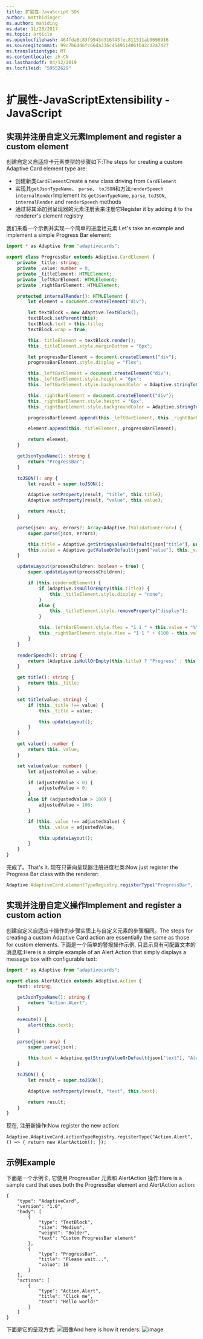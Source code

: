 ```yaml
---
title: 扩展性-JavaScript SDK
author: matthidinger
ms.author: mahiding
ms.date: 11/28/2017
ms.topic: article
ms.openlocfilehash: 464fda8c83f9943d316f43fec811511ab9696916
ms.sourcegitcommit: 99c7b64d6fc66da336c454951406fb42cd2a7427
ms.translationtype: MT
ms.contentlocale: zh-CN
ms.lasthandoff: 04/12/2019
ms.locfileid: "59552629"
---
```

# <a name="extensibility---javascript"></a><span data-ttu-id="50e05-102">扩展性-JavaScript</span><span class="sxs-lookup"><span data-stu-id="50e05-102">Extensibility - JavaScript</span></span>

## <a name="implement-and-register-a-custom-element"></a><span data-ttu-id="50e05-103">实现并注册自定义元素</span><span class="sxs-lookup"><span data-stu-id="50e05-103">Implement and register a custom element</span></span>

<span data-ttu-id="50e05-104">创建自定义自适应卡元素类型的步骤如下:</span><span class="sxs-lookup"><span data-stu-id="50e05-104">The steps for creating a custom Adaptive Card element type are:</span></span>
- <span data-ttu-id="50e05-105">创建新类`CardElement`</span><span class="sxs-lookup"><span data-stu-id="50e05-105">Create a new class driving from `CardElement`</span></span>
- <span data-ttu-id="50e05-106">实现其`getJsonTypeName`、 `parse`、 `toJSON`和方法`renderSpeech` `internalRender`</span><span class="sxs-lookup"><span data-stu-id="50e05-106">Implement its `getJsonTypeName`, `parse`, `toJSON`, `internalRender` and `renderSpeech` methods</span></span>
- <span data-ttu-id="50e05-107">通过将其添加到呈现器的元素注册表来注册它</span><span class="sxs-lookup"><span data-stu-id="50e05-107">Register it by adding it to the renderer's element registry</span></span>

<span data-ttu-id="50e05-108">我们来看一个示例并实现一个简单的进度栏元素:</span><span class="sxs-lookup"><span data-stu-id="50e05-108">Let's take an example and implement a simple Progress Bar element:</span></span>

```typescript
import * as Adaptive from "adaptivecards";

export class ProgressBar extends Adaptive.CardElement {
    private _title: string;
    private _value: number = 0;
    private _titleElement: HTMLElement;
    private _leftBarElement: HTMLElement;
    private _rightBarElement: HTMLElement;

    protected internalRender(): HTMLElement {
        let element = document.createElement("div");

        let textBlock = new Adaptive.TextBlock();
        textBlock.setParent(this);
        textBlock.text = this.title;
        textBlock.wrap = true;

        this._titleElement = textBlock.render();
        this._titleElement.style.marginBottom = "6px";

        let progressBarElement = document.createElement("div");
        progressBarElement.style.display = "flex";

        this._leftBarElement = document.createElement("div");
        this._leftBarElement.style.height = "6px";
        this._leftBarElement.style.backgroundColor = Adaptive.stringToCssColor(this.hostConfig.containerStyles.emphasis.foregroundColors.accent.default);

        this._rightBarElement = document.createElement("div");
        this._rightBarElement.style.height = "6px";
        this._rightBarElement.style.backgroundColor = Adaptive.stringToCssColor(this.hostConfig.containerStyles.emphasis.backgroundColor);

        progressBarElement.append(this._leftBarElement, this._rightBarElement);

        element.append(this._titleElement, progressBarElement);

        return element;
    }

    getJsonTypeName(): string {
        return "ProgressBar";
    }

    toJSON(): any {
        let result = super.toJSON();

        Adaptive.setProperty(result, "title", this.title);
        Adaptive.setProperty(result, "value", this.value);

        return result;
    }

    parse(json: any, errors?: Array<Adaptive.IValidationError>) {
        super.parse(json, errors);

        this.title = Adaptive.getStringValueOrDefault(json["title"], undefined);
        this.value = Adaptive.getValueOrDefault(json["value"], this._value);
    }

    updateLayout(processChildren: boolean = true) {
        super.updateLayout(processChildren);

        if (this.renderedElement) {
            if (Adaptive.isNullOrEmpty(this.title)) {
                this._titleElement.style.display = "none";
            }
            else {
                this._titleElement.style.removeProperty("display");
            }

            this._leftBarElement.style.flex = "1 1 " + this.value + "%";
            this._rightBarElement.style.flex = "1 1 " + (100 - this.value) + "%";
        }
    }

    renderSpeech(): string {
        return (Adaptive.isNullOrEmpty(this.title) ? "Progress" : this.title) + " " + Math.ceil(this.value) + "%";
    }

    get title(): string {
        return this._title;
    }

    set title(value: string) {
        if (this._title !== value) {
            this._title = value;

            this.updateLayout();
        }
    }

    get value(): number {
        return this._value;
    }

    set value(value: number) {
        let adjustedValue = value;

        if (adjustedValue < 0) {
            adjustedValue = 0;
        }
        else if (adjustedValue > 100) {
            adjustedValue = 100;
        }

        if (this._value !== adjustedValue) {
            this._value = adjustedValue;

            this.updateLayout();
        }
    }
}
```

<span data-ttu-id="50e05-109">完成了。</span><span class="sxs-lookup"><span data-stu-id="50e05-109">That's it.</span></span> <span data-ttu-id="50e05-110">现在只需向呈现器注册进度栏类:</span><span class="sxs-lookup"><span data-stu-id="50e05-110">Now just register the Progress Bar class with the renderer:</span></span>

```typescript
Adaptive.AdaptiveCard.elementTypeRegistry.registerType("ProgressBar", () => { return new ProgressBar(); });
```

## <a name="implement-and-register-a-custom-action"></a><span data-ttu-id="50e05-111">实现并注册自定义操作</span><span class="sxs-lookup"><span data-stu-id="50e05-111">Implement and register a custom action</span></span>

<span data-ttu-id="50e05-112">创建自定义自适应卡操作的步骤实质上与自定义元素的步骤相同。</span><span class="sxs-lookup"><span data-stu-id="50e05-112">The steps for creating a custom Adaptive Card action are essentially the same as those for custom elements.</span></span> <span data-ttu-id="50e05-113">下面是一个简单的警报操作示例, 只显示具有可配置文本的消息框:</span><span class="sxs-lookup"><span data-stu-id="50e05-113">Here is a simple example of an Alert Action that simply displays a message box with configurable text:</span></span>

```typescript
import * as Adaptive from "adaptivecards";

export class AlertAction extends Adaptive.Action {
    text: string;

    getJsonTypeName(): string {
        return "Action.ALert";
    }

    execute() {
        alert(this.text);
    }

    parse(json: any) {
        super.parse(json);

        this.text = Adaptive.getStringValueOrDefault(json["text"], "Alert!");
    }

    toJSON() {
        let result = super.toJSON();

        Adaptive.setProperty(result, "text", this.text);

        return result;
    }
}
```

<span data-ttu-id="50e05-114">现在, 注册新操作:</span><span class="sxs-lookup"><span data-stu-id="50e05-114">Now register the new action:</span></span>

```
Adaptive.AdaptiveCard.actionTypeRegistry.registerType("Action.Alert", () => { return new AlertAction(); });
```

## <a name="example"></a><span data-ttu-id="50e05-115">示例</span><span class="sxs-lookup"><span data-stu-id="50e05-115">Example</span></span>

<span data-ttu-id="50e05-116">下面是一个示例卡, 它使用 ProgressBar 元素和 AlertAction 操作:</span><span class="sxs-lookup"><span data-stu-id="50e05-116">Here is a sample card that uses both the ProgressBar element and AlertAction action:</span></span>
```
{
    "type": "AdaptiveCard",
    "version": "1.0",
    "body": [
        {
            "type": "TextBlock",
            "size": "Medium",
            "weight": "Bolder",
            "text": "Custom ProgressBar element"
        },
        {
            "type": "ProgressBar",
            "title": "Please wait...",
            "value": 10
        }
    ],
    "actions": [
        {
            "type": "Action.Alert",
            "title": "Click me",
            "text": "Hello world!"
        }
    ]
}
```

<span data-ttu-id="50e05-117">下面是它的呈现方式: ![图像](https://user-images.githubusercontent.com/1334689/52665466-8155e780-2ec0-11e9-841a-7d272ad1d103.png)</span><span class="sxs-lookup"><span data-stu-id="50e05-117">And here is how it renders: ![image](https://user-images.githubusercontent.com/1334689/52665466-8155e780-2ec0-11e9-841a-7d272ad1d103.png)</span></span>
